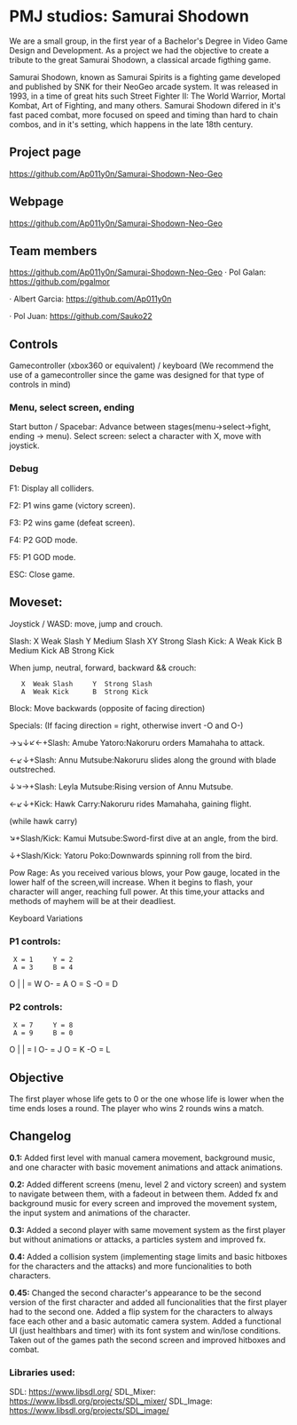 ﻿# PMJ studios: Samurai Shodown

We are a small group, in the first year of a Bachelor's Degree in Video Game Design and Development. As a project we had the objective to create a tribute to the great Samurai Shodown, a classical arcade figthing game.

Samurai Shodown, known as Samurai Spirits is a fighting game developed and published by SNK for their NeoGeo arcade system. It was released in 1993, in a time of great hits such Street Fighter II: The World Warrior, Mortal Kombat, Art of Fighting, and many others. Samurai Shodown difered in it's fast paced combat, more focused on speed and timing than hard to chain combos, and in it's setting, which happens in the late 18th century. 

## Project page
https://github.com/Ap011y0n/Samurai-Shodown-Neo-Geo

## Webpage
https://github.com/Ap011y0n/Samurai-Shodown-Neo-Geo

## Team members
https://github.com/Ap011y0n/Samurai-Shodown-Neo-Geo
· Pol Galan: https://github.com/pgalmor

· Albert Garcia: https://github.com/Ap011y0n

· Pol Juan: https://github.com/Sauko22

## Controls
Gamecontroller (xbox360 or equivalent) / keyboard
(We recommend the use of a gamecontroller since the game was designed for that type of controls in mind)

### Menu, select screen, ending
Start button / Spacebar: Advance between stages(menu->select->fight, ending -> menu).
Select screen: select a character with X, move with joystick.

### Debug
F1: Display all colliders.

F2: P1 wins game (victory screen).

F3: P2 wins game (defeat screen).

F4: P2 GOD mode.

F5: P1 GOD mode.



ESC: Close game.

## Moveset: 

Joystick / WASD: move, jump and crouch.

Slash:     X  Weak Slash     Y  Medium Slash     XY Strong Slash
Kick:      A  Weak Kick      B  Medium Kick      AB Strong Kick

When jump, neutral, forward, backward && crouch: 

	   X  Weak Slash     Y  Strong Slash		
	   A  Weak Kick	     B  Strong Kick 

Block:
Move backwards (opposite of facing direction)

Specials:
(If facing direction = right, otherwise invert -O and O-)

 →↘↓↙←+Slash:      Amube Yatoro:Nakoruru orders Mamahaha to attack. 

←↙↓+Slash:         Annu Mutsube:Nakoruru slides along the ground with blade outstreched.

↓↘→+Slash:         Leyla Mutsube:Rising version of Annu Mutsube.

←↙↓+Kick:          Hawk Carry:Nakoruru rides Mamahaha, gaining flight.


(while hawk carry)

↘+Slash/Kick:    Kamui Mutsube:Sword-first dive at an angle, from the bird.

↓+Slash/Kick:    Yatoru Poko:Downwards spinning roll from the bird.

Pow Rage:
As you received various blows, your Pow gauge, located in the lower half of the screen,will increase. When it begins to flash, your character will anger, reaching full power. At this time,your attacks and methods of mayhem will be at their deadliest.


Keyboard Variations
### P1 controls:
     X = 1     Y = 2    
     A = 3     B = 4

O 		  |
| = W	O- = A    O = S	  -O = D

### P2 controls:

     X = 7     Y = 8    
     A = 9     B = 0

O 		 |
| = I	O- = J   O = K	  -O = L




## Objective

The first player whose life gets to 0 or the one whose life is lower when the time ends loses a round. The player who wins 2 rounds wins a match.

## Changelog

**0.1:** Added first level with manual camera movement, background music, and one character with basic movement animations and attack animations.

**0.2:** Added different screens (menu, level 2 and victory screen) and system to navigate between them, with a fadeout in between them. Added fx and background music for every screen and improved the movement system, the input system and animations of the character.

**0.3:** Added a second player with same movement system as the first player but without animations or attacks, a particles system and improved fx.

**0.4:** Added a collision system (implementing stage limits and basic hitboxes for the characters and the attacks) and more funcionalities to both characters.

**0.45:** Changed the second character's appearance to be the second version of the first character and added all funcionalities that the first player had to the second one. Added a flip system for the characters to always face each other and a basic automatic camera system. Added a functional UI (just healthbars and timer) with its font system and win/lose conditions. Taken out of the games path the second screen and improved hitboxes and combat.

### Libraries used:
SDL: https://www.libsdl.org/
SDL_Mixer: https://www.libsdl.org/projects/SDL_mixer/
SDL_Image: https://www.libsdl.org/projects/SDL_image/
